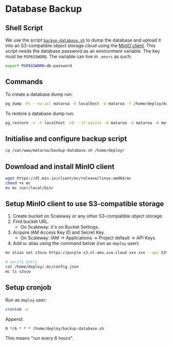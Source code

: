 # Database Backup

## Shell Script

We use the script [`backup-database.sh`](backup-database.sh) to dump the
database and upload it into an S3-compatible object storage cloud using the
[MinIO client](https://min.io/). This script needs the database password
as an environment variable. The key must be `PGPASSWORD`. The variable can live
in `.envrc` as such:

```sh
export PGPASSWORD=db-password
```

## Commands

To create a database dump run:

```sh
pg_dump -Fc --no-acl mataroa -h localhost -U mataroa -f /home/deploy/mataroa.dump -w
```

To restore a database dump run:

```sh
pg_restore -v -h localhost -cO --if-exists -d mataroa -U mataroa -W mataroa.dump
```

## Initialise and configure backup script

```sh
cp /var/www/mataroa/backup-database.sh /home/deploy/
```

## Download and install MinIO client

```sh
wget https://dl.min.io/client/mc/release/linux-amd64/mc
chmod +x mc
mv mc /usr/local/bin/
```

## Setup MinIO client to use S3-compatible storage

1. Create bucket on Scaleway or any other S3-compatible object storage.
1. Find bucket URL.
    * On Scaleway: it's on Bucket Settings.
1. Acquire IAM Access Key ID and Secret Key.
    * On Scaleway: IAM -> Applications -> Project default -> API Keys
1. Add `mc` alias using the command below (run as `deploy` user):

```sh
mc alias set s3scw https://purple.s3.nl-ams.scw.cloud xxx xxx --api S3v4

# verify entry
cat /home/deploy/.mc/config.json
mc ls s3scw
```

## Setup cronjob

Run as `deploy` user:

```sh
crontab -e
```

Append:

```
0 */6 * * * /home/deploy/backup-database.sh
```

This means "run every 6 hours".
